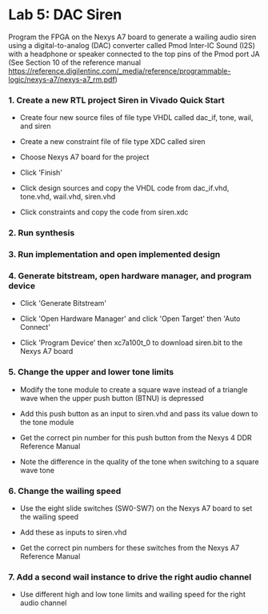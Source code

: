 # Lab 5: DAC Siren

Program the FPGA on the Nexys A7 board to generate a wailing audio siren using a digital-to-analog (DAC) converter called Pmod Inter-IC Sound (I2S) with a headphone or speaker connected to the top pins of the Pmod port JA (See Section 10 of the reference manual https://reference.digilentinc.com/_media/reference/programmable-logic/nexys-a7/nexys-a7_rm.pdf)

### 1. Create a new RTL project Siren in Vivado Quick Start

* Create four new source files of file type VHDL called dac_if, tone, wail, and siren

* Create a new constraint file of file type XDC called siren

* Choose Nexys A7 board for the project

* Click 'Finish'

* Click design sources and copy the VHDL code from dac_if.vhd, tone.vhd, wail.vhd, siren.vhd

* Click constraints and copy the code from siren.xdc

### 2. Run synthesis

### 3. Run implementation and open implemented design

### 4. Generate bitstream, open hardware manager, and program device

* Click 'Generate Bitstream'

* Click 'Open Hardware Manager' and click 'Open Target' then 'Auto Connect'

* Click 'Program Device' then xc7a100t_0 to download siren.bit to the Nexys A7 board

### 5. Change the upper and lower tone limits

* Modify the tone module to create a square wave instead of a triangle wave when the upper push button (BTNU) is depressed

* Add this push button as an input to siren.vhd and pass its value down to the tone module

* Get the correct pin number for this push button from the Nexys 4 DDR Reference Manual

* Note the difference in the quality of the tone when switching to a square wave tone

### 6. Change the wailing speed

* Use the eight slide switches (SW0-SW7) on the Nexys A7 board to set the wailing speed

* Add these as inputs to siren.vhd

* Get the correct pin numbers for these switches from the Nexys A7 Reference Manual

### 7. Add a second wail instance to drive the right audio channel

* Use different high and low tone limits and wailing speed for the right audio channel

